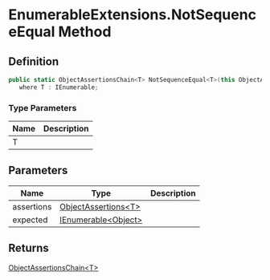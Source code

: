 # EnumerableExtensions.NotSequenceEqual Method
## Definition

```c#
public static ObjectAssertionsChain<T> NotSequenceEqual<T>(this ObjectAssertions<T> assertions, params IEnumerable<object> expected)
   where T : IEnumerable;
```

### Type Parameters

| Name | Description |
| ---- | ----------- |
| T |  |

## Parameters

| Name | Type | Description |
| ---- | ---- | ----------- |
| assertions | [ObjectAssertions&lt;T&gt;](MrKWatkins.Assertions.ObjectAssertions-1.md) |  |
| expected | [IEnumerable&lt;Object&gt;](https://learn.microsoft.com/en-gb/dotnet/api/System.Collections.Generic.IEnumerable-1) |  |

## Returns

[ObjectAssertionsChain&lt;T&gt;](MrKWatkins.Assertions.ObjectAssertionsChain-1.md)
